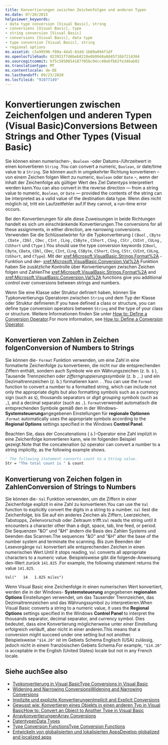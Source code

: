 ```yaml
---
title: Konvertierungen zwischen Zeichenfolgen und anderen Typen
ms.date: 07/20/2015
helpviewer_keywords:
- data type conversion [Visual Basic], string
- conversions [Visual Basic], type
- string conversion [Visual Basic]
- conversions [Visual Basic], data type
- type conversion [Visual Basic], string
- regional options
ms.assetid: c3a99596-f09a-44a5-81dd-1b89a094f1df
ms.openlocfilehash: 823931f7d6beb8218e8b99d4a8d45716b7214304
ms.sourcegitcommit: bf5c5850654187705bc94cc40ebfb62fe346ab02
ms.translationtype: MT
ms.contentlocale: de-DE
ms.lasthandoff: 09/23/2020
ms.locfileid: "91077149"
---
```

# <a name="conversions-between-strings-and-other-types-visual-basic"></a><span data-ttu-id="1822a-102">Konvertierungen zwischen Zeichenfolgen und anderen Typen (Visual Basic)</span><span class="sxs-lookup"><span data-stu-id="1822a-102">Conversions Between Strings and Other Types (Visual Basic)</span></span>

<span data-ttu-id="1822a-103">Sie können einen numerischen-, `Boolean` -oder Datums-/Uhrzeitwert in einen konvertieren `String` .</span><span class="sxs-lookup"><span data-stu-id="1822a-103">You can convert a numeric, `Boolean`, or date/time value to a `String`.</span></span> <span data-ttu-id="1822a-104">Sie können auch in umgekehrter Richtung konvertieren – von einem Zeichen folgen Wert zu numeric, `Boolean` oder `Date` –, wenn der Inhalt der Zeichenfolge als gültiger Wert des Ziel Datentyps interpretiert werden kann.</span><span class="sxs-lookup"><span data-stu-id="1822a-104">You can also convert in the reverse direction — from a string value to numeric, `Boolean`, or `Date` — provided the contents of the string can be interpreted as a valid value of the destination data type.</span></span> <span data-ttu-id="1822a-105">Wenn dies nicht möglich ist, tritt ein Laufzeitfehler auf.</span><span class="sxs-lookup"><span data-stu-id="1822a-105">If they cannot, a run-time error occurs.</span></span>  
  
 <span data-ttu-id="1822a-106">Bei den Konvertierungen für alle diese Zuweisungen in beide Richtungen handelt es sich um einschränkende Konvertierungen.</span><span class="sxs-lookup"><span data-stu-id="1822a-106">The conversions for all these assignments, in either direction, are narrowing conversions.</span></span> <span data-ttu-id="1822a-107">Verwenden Sie die Schlüsselwörter für die Typkonvertierung ( `CBool` , `CByte` , `CDate` , `CDbl` , `CDec` , `CInt` , `CLng` , `CSByte` , `CShort` , `CSng` , `CStr` , `CUInt` , `CULng` , `CUShort` und `CType` ).</span><span class="sxs-lookup"><span data-stu-id="1822a-107">You should use the type conversion keywords (`CBool`, `CByte`, `CDate`, `CDbl`, `CDec`, `CInt`, `CLng`, `CSByte`, `CShort`, `CSng`, `CStr`, `CUInt`, `CULng`, `CUShort`, and `CType`).</span></span> <span data-ttu-id="1822a-108">Mit der <xref:Microsoft.VisualBasic.Strings.Format%2A> -Funktion und der- <xref:Microsoft.VisualBasic.Conversion.Val%2A> Funktion haben Sie zusätzliche Kontrolle über Konvertierungen zwischen Zeichen folgen und Zahlen</span><span class="sxs-lookup"><span data-stu-id="1822a-108">The <xref:Microsoft.VisualBasic.Strings.Format%2A> and <xref:Microsoft.VisualBasic.Conversion.Val%2A> functions give you additional control over conversions between strings and numbers.</span></span>  
  
 <span data-ttu-id="1822a-109">Wenn Sie eine Klasse oder Struktur definiert haben, können Sie Typkonvertierungs Operatoren zwischen `String` und dem Typ der Klasse oder Struktur definieren.</span><span class="sxs-lookup"><span data-stu-id="1822a-109">If you have defined a class or structure, you can define type conversion operators between `String` and the type of your class or structure.</span></span> <span data-ttu-id="1822a-110">Weitere Informationen finden Sie unter [How to: Define a Conversion Operator](../procedures/how-to-define-a-conversion-operator.md).</span><span class="sxs-lookup"><span data-stu-id="1822a-110">For more information, see [How to: Define a Conversion Operator](../procedures/how-to-define-a-conversion-operator.md).</span></span>  
  
## <a name="conversion-of-numbers-to-strings"></a><span data-ttu-id="1822a-111">Konvertieren von Zahlen in Zeichen folgen</span><span class="sxs-lookup"><span data-stu-id="1822a-111">Conversion of Numbers to Strings</span></span>  

 <span data-ttu-id="1822a-112">Sie können die- `Format` Funktion verwenden, um eine Zahl in eine formatierte Zeichenfolge zu konvertieren, die nicht nur die entsprechenden Ziffern enthält, sondern auch Symbole wie ein Währungszeichen (z. b. `$` ), Tausende Trennzeichen oder *zifferngruppierungssymbole* (z. b `,` .) und ein Dezimaltrennzeichen (z. b.) formatieren kann `.` .</span><span class="sxs-lookup"><span data-stu-id="1822a-112">You can use the `Format` function to convert a number to a formatted string, which can include not only the appropriate digits but also formatting symbols such as a currency sign (such as `$`), thousands separators or *digit grouping symbols* (such as `,`), and a decimal separator (such as `.`).</span></span> <span data-ttu-id="1822a-113">`Format`verwendet automatisch die entsprechenden Symbole gemäß den in der Windows- **Systemsteuerung**angegebenen Einstellungen für **regionale Optionen** .</span><span class="sxs-lookup"><span data-stu-id="1822a-113">`Format` automatically uses the appropriate symbols according to the **Regional Options** settings specified in the Windows **Control Panel**.</span></span>  
  
 <span data-ttu-id="1822a-114">Beachten Sie, dass der Concatenations ( `&` )-Operator eine Zahl implizit in eine Zeichenfolge konvertieren kann, wie im folgenden Beispiel gezeigt.</span><span class="sxs-lookup"><span data-stu-id="1822a-114">Note that the concatenation (`&`) operator can convert a number to a string implicitly, as the following example shows.</span></span>  
  
```vb  
' The following statement converts count to a String value.  
Str = "The total count is " & count  
```  
  
## <a name="conversion-of-strings-to-numbers"></a><span data-ttu-id="1822a-115">Konvertierung von Zeichen folgen in Zahlen</span><span class="sxs-lookup"><span data-stu-id="1822a-115">Conversion of Strings to Numbers</span></span>  

 <span data-ttu-id="1822a-116">Sie können die- `Val` Funktion verwenden, um die Ziffern in einer Zeichenfolge explizit in eine Zahl zu konvertieren.</span><span class="sxs-lookup"><span data-stu-id="1822a-116">You can use the `Val` function to explicitly convert the digits in a string to a number.</span></span> <span data-ttu-id="1822a-117">`Val` liest die Zeichenfolge, bis Sie auf ein anderes Zeichen als Ziffern, Leerzeichen, Tabstopps, Zeilenvorschub oder Zeitraum trifft.</span><span class="sxs-lookup"><span data-stu-id="1822a-117">`Val` reads the string until it encounters a character other than a digit, space, tab, line feed, or period.</span></span> <span data-ttu-id="1822a-118">Die Sequenzen "&O" und "&H" ändern die Basis des Zahlen Systems und beenden das Scannen.</span><span class="sxs-lookup"><span data-stu-id="1822a-118">The sequences "&O" and "&H" alter the base of the number system and terminate the scanning.</span></span> <span data-ttu-id="1822a-119">Bis zum Beenden der Lesevorgänge `Val` konvertiert alle entsprechenden Zeichen in einen numerischen Wert.</span><span class="sxs-lookup"><span data-stu-id="1822a-119">Until it stops reading, `Val` converts all appropriate characters to a numeric value.</span></span> <span data-ttu-id="1822a-120">Beispielsweise gibt die folgende-Anweisung den-Wert zurück `141.825` .</span><span class="sxs-lookup"><span data-stu-id="1822a-120">For example, the following statement returns the value `141.825`.</span></span>  
  
 `Val("   14   1.825 miles")`  
  
 <span data-ttu-id="1822a-121">Wenn Visual Basic eine Zeichenfolge in einen numerischen Wert konvertiert, werden die in der Windows- **Systemsteuerung** angegebenen **regionalen Options** Einstellungen verwendet, um das Tausender Trennzeichen, das Dezimaltrennzeichen und das Währungssymbol zu interpretieren.</span><span class="sxs-lookup"><span data-stu-id="1822a-121">When Visual Basic converts a string to a numeric value, it uses the **Regional Options** settings specified in the Windows **Control Panel** to interpret the thousands separator, decimal separator, and currency symbol.</span></span> <span data-ttu-id="1822a-122">Dies bedeutet, dass eine Konvertierung möglicherweise unter einer Einstellung erfolgreich verläuft, aber nicht in einer anderen.</span><span class="sxs-lookup"><span data-stu-id="1822a-122">This means that a conversion might succeed under one setting but not another.</span></span> <span data-ttu-id="1822a-123">Beispielsweise `"$14.20"` ist im Gebiets Schema Englisch (USA) zulässig, jedoch nicht in einem französischen Gebiets Schema.</span><span class="sxs-lookup"><span data-stu-id="1822a-123">For example, `"$14.20"` is acceptable in the English (United States) locale but not in any French locale.</span></span>  
  
## <a name="see-also"></a><span data-ttu-id="1822a-124">Siehe auch</span><span class="sxs-lookup"><span data-stu-id="1822a-124">See also</span></span>

- [<span data-ttu-id="1822a-125">Typkonvertierung in Visual Basic</span><span class="sxs-lookup"><span data-stu-id="1822a-125">Type Conversions in Visual Basic</span></span>](type-conversions.md)
- [<span data-ttu-id="1822a-126">Widening and Narrowing Conversions</span><span class="sxs-lookup"><span data-stu-id="1822a-126">Widening and Narrowing Conversions</span></span>](widening-and-narrowing-conversions.md)
- [<span data-ttu-id="1822a-127">Implizite und explizite Konvertierungen</span><span class="sxs-lookup"><span data-stu-id="1822a-127">Implicit and Explicit Conversions</span></span>](implicit-and-explicit-conversions.md)
- [<span data-ttu-id="1822a-128">Gewusst wie: Konvertieren eines Objekts in einen anderen Typ in Visual Basic</span><span class="sxs-lookup"><span data-stu-id="1822a-128">How to: Convert an Object to Another Type in Visual Basic</span></span>](how-to-convert-an-object-to-another-type.md)
- [<span data-ttu-id="1822a-129">Arraykonvertierungen</span><span class="sxs-lookup"><span data-stu-id="1822a-129">Array Conversions</span></span>](array-conversions.md)
- [<span data-ttu-id="1822a-130">Datentypen</span><span class="sxs-lookup"><span data-stu-id="1822a-130">Data Types</span></span>](../../../language-reference/data-types/index.md)
- [<span data-ttu-id="1822a-131">Type Conversion Functions</span><span class="sxs-lookup"><span data-stu-id="1822a-131">Type Conversion Functions</span></span>](../../../language-reference/functions/type-conversion-functions.md)
- [<span data-ttu-id="1822a-132">Entwickeln von globalisierten und lokalisierten Apps</span><span class="sxs-lookup"><span data-stu-id="1822a-132">Develop globalized and localized apps</span></span>](/visualstudio/ide/globalizing-and-localizing-applications)
